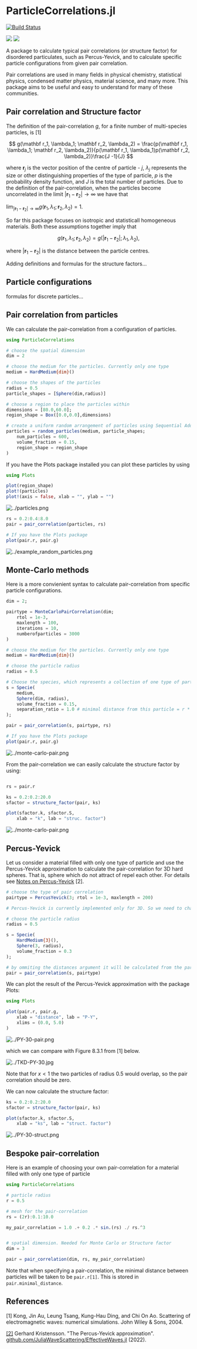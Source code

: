 # ParticleCorrelations.jl

[![Build Status](https://github.com/arturgower/ParticleCorrelations.jl/actions/workflows/CI.yml/badge.svg?branch=main)](https://github.com/arturgower/ParticleCorrelations.jl/actions/workflows/CI.yml?query=branch%3Amain)


[![](https://img.shields.io/badge/docs-stable-blue.svg)](https://arturgower.github.io/ParticleCorrelations.jl/stable)
[![](https://img.shields.io/badge/docs-dev-blue.svg)](https://arturgower.github.io/ParticleCorrelations.jl/dev)

A package to calculate typical pair correlations (or structure factor) for disordered particulates, such as Percus-Yevick, and to calculate specific particle configurations from given pair correlation. 

Pair correlations are used in many fields in physical chemistry, statistical physics, condensed matter physics, material science, and many more. This package aims to be useful and easy to understand for many of these communities. 

## Pair correlation and Structure factor

The definition of the pair-correlation $g$, for a finite number of multi-species particles, is [1]

$$
g(\mathbf r_1, \lambda_1; \mathbf r_2, \lambda_2) = \frac{p(\mathbf r_1, \lambda_1; \mathbf r_2, \lambda_2)}{p(\mathbf r_1, \lambda_1)p(\mathbf r_2, \lambda_2)}\frac{J -1}{J}
$$  

where $\mathbf r_j$ is the vector position of the centre of particle - $j$, $\lambda_j$ represents the size or other distinguishing properties of the type of particle, $p$ is the probability density function, and $J$ is the total number of particles. Due to the definition of the pair-correlation, when the particles become uncorrelated in the limit $|\mathbf r_1 - \mathbf r_2| \to \infty$ we have that

$\lim_{|\mathbf r_1 - \mathbf r_2| \to \infty} g(\mathbf r_1, \lambda_1; \mathbf r_2, \lambda_2) = 1$.  

So far this package focuses on isotropic and statisticall homogeneous materials. Both these assumptions together imply that 

$$
g(\mathbf r_1, \lambda_1; \mathbf r_2, \lambda_2) = g(|\mathbf r_1 - \mathbf r_2|; \lambda_1, \lambda_2),
$$  

where $|\mathbf r_1 - \mathbf r_2|$ is the distance between the particle centres.

Adding definitions and formulas for the structure factors...

## Particle configurations

formulas for discrete particles...

## Pair correlation from particles

We can calculate the pair-correlation from a configuration of particles. 

```julia
using ParticleCorrelations

# choose the spatial dimension
dim = 2

# choose the medium for the particles. Currently only one type
medium = HardMedium{dim}()

# choose the shapes of the particles
radius = 0.5
particle_shapes = [Sphere(dim,radius)]

# choose a region to place the particles within
dimensions = [80.0,60.0];
region_shape = Box([0.0,0.0],dimensions)

# create a uniform random arrangement of particles using Sequential Addition 
particles = random_particles(medium, particle_shapes;
    num_particles = 600, 
    volume_fraction = 0.15,
    region_shape = region_shape
)
```

If you have the Plots package installed you can plot these particles by using
```julia
using Plots

plot(region_shape)
plot!(particles)
plot!(axis = false, xlab = "", ylab = "")
```
![../particles.png](docs/src/assets/particles.png)


```julia
rs = 0.2:0.4:8.0
pair = pair_correlation(particles, rs)

# If you have the Plots package
plot(pair.r, pair.g)
```
![../example_random_particles.png](docs/src/assets/example_random_particles.png)

## Monte-Carlo methods

Here is a more convienient syntax to calculate pair-correlation from specific particle configurations.
```julia
dim = 2;

pairtype = MonteCarloPairCorrelation(dim; 
    rtol = 1e-3, 
    maxlength = 100, 
    iterations = 10, 
    numberofparticles = 3000
)

# choose the medium for the particles. Currently only one type
medium = HardMedium{dim}()

# choose the particle radius
radius = 0.5

# Choose the species, which represents a collection of one type of particle
s = Specie(
    medium,
    Sphere(dim, radius),
    volume_fraction = 0.15,
    separation_ratio = 1.0 # minimal distance from this particle = r * (separation_ratio - 1.0) 
);

pair = pair_correlation(s, pairtype, rs)

# If you have the Plots package
plot(pair.r, pair.g)
```
![../monte-carlo-pair.png](docs/src/assets/monte-carlo-pair.png)

From the pair-correlation we can easily calculate the structure factor by using:

```julia

rs = pair.r

ks = 0.2:0.2:20.0
sfactor = structure_factor(pair, ks)

plot(sfactor.k, sfactor.S,
    xlab = "k", lab = "struc. factor")
```
![../monte-carlo-pair.png](docs/src/assets/monte-carlo-structure-factor.png)


## Percus-Yevick

Let us consider a material filled with only one type of particle and use the Percus-Yevick approximation to calculate the pair-correlation for 3D hard spheres. That is, sphere which do not attract of repel each other. For details see [Notes on Percus-Yevick](docs/src//theory/P-Y.pdf) [2].
```julia
# choose the type of pair correlation
pairtype = PercusYevick(3; rtol = 1e-3, maxlength = 200)

# Percus-Yevick is currently implemented only for 3D. So we need to change the type of particle

# choose the particle radius
radius = 0.5

s = Specie(
    HardMedium{3}(),
    Sphere(3, radius),
    volume_fraction = 0.3
);

# by ommiting the distances argument it will be calculated from the parameters provided by pairtype
pair = pair_correlation(s, pairtype)
```

We can plot the result of the Percus-Yevick approximation with the package Plots:
```julia
using Plots

plot(pair.r, pair.g,
    xlab = "distance", lab = "P-Y",
    xlims = (0.0, 5.0)
)
```
![../PY-30-pair.png](docs/src/assets/PY-30-pair.png)

which we can compare with Figure 8.3.1 from [1] below.

![../TKD-PY-30.jpg](docs/src/assets/TKD-PY-30.jpg)


Note that for $x < 1$ the two particles of radius 0.5 would overlap, so the pair correlation should be zero. 

We can now calculate the structure factor:
```julia
ks = 0.2:0.2:20.0
sfactor = structure_factor(pair, ks)

plot(sfactor.k, sfactor.S,
    xlab = "ks", lab = "struct. factor")
```
![../PY-30-struct.png](docs/src/assets/PY-30-struct.png)

## Bespoke pair-correlation

Here is an example of choosing your own pair-correlation for a material filled with only one type of particle

```julia
using ParticleCorrelations

# particle radius 
r = 0.5

# mesh for the pair-correlation
rs = (2r):0.1:10.0

my_pair_correlation = 1.0 .+ 0.2 .* sin.(rs) ./ rs.^3


# spatial dimension. Needed for Monte Carlo or Structure factor
dim = 3

pair = pair_correlation(dim, rs, my_pair_correlation)

```
Note that when specifying a pair-correlation, the minimal distance between particles will be taken to be `pair.r[1]`. This is stored in `pair.minimal_distance`.

## References

[1] Kong, Jin Au, Leung Tsang, Kung-Hau Ding, and Chi On Ao. Scattering of electromagnetic waves: numerical simulations. John Wiley & Sons, 2004.

[[2]](https://github.com/JuliaWaveScattering/EffectiveWaves.jl/blob/master/docs/src/theory/P-Y.pdf) Gerhard Kristensson. "The Percus-Yevick approximation". [github.com/JuliaWaveScattering/EffectiveWaves.jl](https://github.com/JuliaWaveScattering/EffectiveWaves.jl) (2022).



